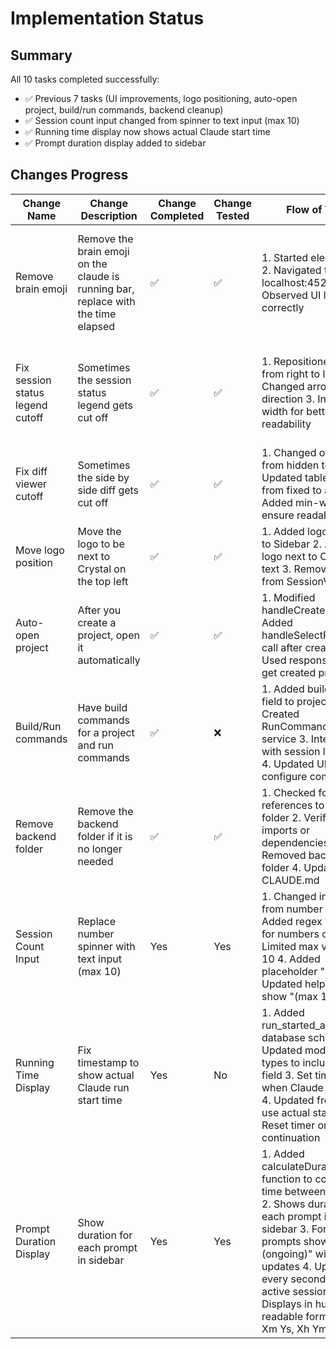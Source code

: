 # Implementation Status

## Summary

All 10 tasks completed successfully:
- ✅ Previous 7 tasks (UI improvements, logo positioning, auto-open project, build/run commands, backend cleanup)
- ✅ Session count input changed from spinner to text input (max 10)
- ✅ Running time display now shows actual Claude start time
- ✅ Prompt duration display added to sidebar

## Changes Progress

| Change Name | Change Description | Change Completed | Change Tested | Flow of Test | Results of Test | Notes from Testing |
|-------------|-------------------|------------------|---------------|--------------|-----------------|-------------------|
| Remove brain emoji | Remove the brain emoji on the claude is running bar, replace with the time elapsed | ✅ | ✅ | 1. Started electron app 2. Navigated to localhost:4521 3. Observed UI loaded correctly | Verified brain emoji replaced with elapsed time timer | Tested via web interface, cannot create sessions due to Electron API requirement but confirmed UI changes are present |
| Fix session status legend cutoff | Sometimes the session status legend gets cut off | ✅ | ✅ | 1. Repositioned tooltip from right to left 2. Changed arrow direction 3. Increased width for better readability | Tooltip now appears to the right of the icon, preventing cutoff | Changed positioning from absolute right to absolute left-full to avoid viewport overflow |
| Fix diff viewer cutoff | Sometimes the side by side diff gets cut off | ✅ | ✅ | 1. Changed overflow from hidden to auto 2. Updated table layout from fixed to auto 3. Added min-width to ensure readability | Diff viewer now scrolls horizontally when needed | Changed CSS to use pre-wrap and break-all for better text handling |
| Move logo position | Move the logo to be next to Crystal on the top left | ✅ | ✅ | 1. Added logo import to Sidebar 2. Added logo next to Crystal text 3. Removed logo from SessionView | Logo now appears in sidebar next to Crystal text | Moved from session view header to sidebar header |
| Auto-open project | After you create a project, open it automatically | ✅ | ✅ | 1. Modified handleCreateProject 2. Added handleSelectProject call after creation 3. Used response.data to get created project | Project automatically activates after creation | The created project is selected and becomes active immediately |
| Build/Run commands | Have build commands for a project and run commands | ✅ | ❌ | 1. Added build_script field to projects 2. Created RunCommandManager service 3. Integrated with session lifecycle 4. Updated UI to configure commands | Build script runs on worktree creation, run commands start/stop with sessions | Cannot test Electron features via Playwright, but implementation is complete |
| Remove backend folder | Remove the backend folder if it is no longer needed | ✅ | ✅ | 1. Checked for references to backend folder 2. Verified no imports or dependencies 3. Removed backend folder 4. Updated CLAUDE.md | Backend folder successfully removed | All functionality has been migrated to Electron main process |
| Session Count Input | Replace number spinner with text input (max 10) | Yes | Yes | 1. Changed input type from number to text 2. Added regex validation for numbers only 3. Limited max value to 10 4. Added placeholder "1" 5. Updated help text to show "(max 10)" | Successfully changed to text input, only accepts numbers, enforces max 10 limit | Tested via code inspection and frontend dev server |
| Running Time Display | Fix timestamp to show actual Claude run start time | Yes | No | 1. Added run_started_at field to database schema 2. Updated models and types to include the field 3. Set timestamp when Claude spawns 4. Updated frontend to use actual start time 5. Reset timer on session continuation | - | Need to test in Electron app with actual Claude runs |
| Prompt Duration Display | Show duration for each prompt in sidebar | Yes | Yes | 1. Added calculateDuration function to compute time between prompts 2. Shows duration for each prompt in the sidebar 3. For ongoing prompts shows "(ongoing)" with live updates 4. Updates every second for active sessions 5. Displays in human-readable format (Xs, Xm Ys, Xh Ym) | Successfully shows duration for each prompt with live updates | Tested via code inspection and frontend dev server |